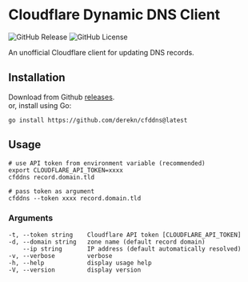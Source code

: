 # Cloudflare Dynamic DNS Client

![GitHub Release](https://img.shields.io/github/v/release/derekn/cfddns)
![GitHub License](https://img.shields.io/github/license/derekn/cfddns)

An unofficial Cloudflare client for updating DNS records.

## Installation

Download from Github [releases](https://github.com/derekn/cfddns/releases/latest).  
or, install using Go:

```shell
go install https://github.com/derekn/cfddns@latest
```

## Usage

```shell
# use API token from environment variable (recommended)
export CLOUDFLARE_API_TOKEN=xxxx
cfddns record.domain.tld

# pass token as argument
cfddns --token xxxx record.domain.tld
```

### Arguments

```shell
-t, --token string    Cloudflare API token [CLOUDFLARE_API_TOKEN]
-d, --domain string   zone name (default record domain)
    --ip string       IP address (default automatically resolved)
-v, --verbose         verbose
-h, --help            display usage help
-V, --version         display version
```
